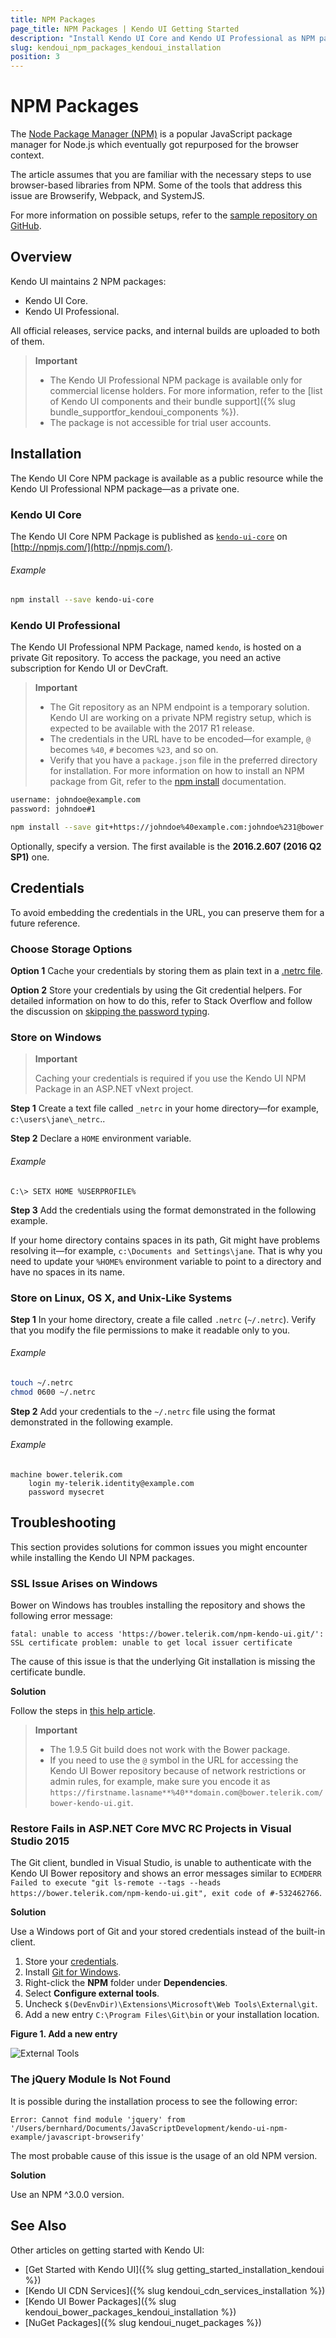 ```yaml
---
title: NPM Packages
page_title: NPM Packages | Kendo UI Getting Started
description: "Install Kendo UI Core and Kendo UI Professional as NPM packages."
slug: kendoui_npm_packages_kendoui_installation
position: 3
---
```


# NPM Packages

The [Node Package Manager (NPM)](http://npmjs.com/) is a popular JavaScript package manager for Node.js which eventually got repurposed for the browser context.

The article assumes that you are familiar with the necessary steps to use browser-based libraries from NPM. Some of the tools that address this issue are Browserify, Webpack, and SystemJS.

For more information on possible setups, refer to the [sample repository on GitHub](https://github.com/telerik/kendo-ui-npm-example).

## Overview

Kendo UI maintains 2 NPM packages:
* Kendo UI Core.
* Kendo UI Professional.

All official releases, service packs, and internal builds are uploaded to both of them.

> **Important**
> * The Kendo UI Professional NPM package is available only for commercial license holders. For more information, refer to the [list of Kendo UI components and their bundle support]({% slug bundle_supportfor_kendoui_components %}).
> * The package is not accessible for trial user accounts.

## Installation

The Kendo UI Core NPM package is available as a public resource while the Kendo UI Professional NPM package&mdash;as a private one.

### Kendo UI Core

The Kendo UI Core NPM Package is published as [`kendo-ui-core`](https://www.npmjs.com/package/kendo-ui-core) on [http://npmjs.com/](http://npmjs.com/).

###### Example

```sh
npm install --save kendo-ui-core
```

### Kendo UI Professional

The Kendo UI Professional NPM Package, named `kendo`, is hosted on a private Git repository. To access the package, you need an active subscription for Kendo UI or DevCraft.

> **Important**
> * The Git repository as an NPM endpoint is a temporary solution. Kendo UI are working on a private NPM registry setup, which is expected to be available with the 2017 R1 release.
> * The credentials in the URL have to be encoded&mdash;for example, `@` becomes `%40`, `#` becomes `%23`, and so on.
> * Verify that you have a `package.json` file in the preferred directory for installation. For more information on how to install an NPM package from Git, refer to the [npm install](https://docs.npmjs.com/cli/install) documentation.

```sh
username: johndoe@example.com
password: johndoe#1

npm install --save git+https://johndoe%40example.com:johndoe%231@bower.telerik.com/npm-kendo-ui.git
```

Optionally, specify a version. The first available is the **2016.2.607 (2016 Q2 SP1)** one.

## Credentials

To avoid embedding the credentials in the URL, you can preserve them for a future reference.

### Choose Storage Options

**Option 1** Cache your credentials by storing them as plain text in a [.netrc file](http://www.mavetju.org/unix/netrc.php).

**Option 2** Store your credentials by using the Git credential helpers. For detailed information on how to do this, refer to Stack Overflow and follow the discussion on [skipping the password typing](http://stackoverflow.com/questions/5343068/is-there-a-way-to-skip-password-typing-when-using-https-github).

### Store on Windows

> **Important**
>
> Caching your credentials is required if you use the Kendo UI NPM Package in an ASP.NET vNext project.

**Step 1** Create a text file called `_netrc` in your home directory&mdash;for example, `c:\users\jane\_netrc`..

**Step 2** Declare a `HOME` environment variable.

###### Example

```
C:\> SETX HOME %USERPROFILE%
```

**Step 3** Add the credentials using the format demonstrated in the following example.

If your home directory contains spaces in its path, Git might have problems resolving it&mdash;for example, `c:\Documents and Settings\jane`. That is why you need to update your `%HOME%` environment variable to point to a directory and have no spaces in its name.

### Store on Linux, OS X, and Unix-Like Systems

**Step 1** In your home directory, create a file called `.netrc` (`~/.netrc`). Verify that you modify the file permissions to make it readable only to you.

###### Example

```sh
touch ~/.netrc
chmod 0600 ~/.netrc
```

**Step 2** Add your credentials to the `~/.netrc` file using the format demonstrated in the following example.

###### Example

```
machine bower.telerik.com
    login my-telerik.identity@example.com
    password mysecret
```

## Troubleshooting

This section provides solutions for common issues you might encounter while installing the Kendo UI NPM packages.

### SSL Issue Arises on Windows

Bower on Windows has troubles installing the repository and shows the following error message:

```
fatal: unable to access 'https://bower.telerik.com/npm-kendo-ui.git/': SSL certificate problem: unable to get local issuer certificate
```

The cause of this issue is that the underlying Git installation is missing the certificate bundle.

**Solution**

Follow the steps in [this help article](http://blogs.msdn.com/b/phkelley/archive/2014/01/20/adding-a-corporate-or-self-signed-certificate-authority-to-git-exe-s-store.aspx).

> **Important**  
> * The 1.9.5 Git build does not work with the Bower package.
> * If you need to use the `@` symbol in the URL for accessing the Kendo UI Bower repository because of network restrictions or admin rules, for example, make sure you encode it as `https://firstname.lasname**%40**domain.com@bower.telerik.com/bower-kendo-ui.git`.

### Restore Fails in ASP.NET Core MVC RC Projects in Visual Studio 2015

The Git client, bundled in Visual Studio, is unable to authenticate with the Kendo UI Bower repository and shows an error messages similar to `ECMDERR Failed to execute "git ls-remote --tags --heads https://bower.telerik.com/npm-kendo-ui.git", exit code of #-532462766`.

**Solution**

Use a Windows port of Git and your stored credentials instead of the built-in client.

1. Store your [credentials](#store-credentials-windows).
1. Install [Git for Windows](https://git-for-windows.github.io/).
1. Right-click the **NPM** folder under **Dependencies**.
1. Select **Configure external tools**.
1. Uncheck `$(DevEnvDir)\Extensions\Microsoft\Web Tools\External\git`.
1. Add a new entry `C:\Program Files\Git\bin` or your installation location.

**Figure 1. Add a new entry**

![External Tools](/images/vs2015-external-tools.png)

### The jQuery Module Is Not Found

It is possible during the installation process to see the following error:

```
Error: Cannot find module 'jquery' from '/Users/bernhard/Documents/JavaScriptDevelopment/kendo-ui-npm-example/javascript-browserify'
```

The most probable cause of this issue is the usage of an old NPM version.

**Solution**

Use an NPM ^3.0.0 version.

## See Also

Other articles on getting started with Kendo UI:

* [Get Started with Kendo UI]({% slug getting_started_installation_kendoui %})
* [Kendo UI CDN Services]({% slug kendoui_cdn_services_installation %})
* [Kendo UI Bower Packages]({% slug kendoui_bower_packages_kendoui_installation %})
* [NuGet Packages]({% slug kendoui_nuget_packages %})
